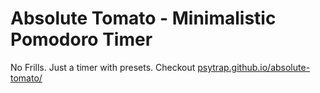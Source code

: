 # Absolute Tomato - Minimalistic Pomodoro Timer

No Frills. Just a timer with presets. Checkout [psytrap.github.io/absolute-tomato/](https://psytrap.github.io/absolute-tomato/)
